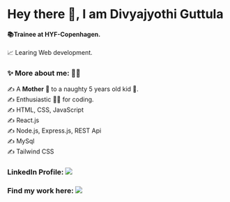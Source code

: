 # Hey there 👋, I am Divyajyothi Guttula

<h4> 📚Trainee at HYF-Copenhagen.</h4>

<p> 📈 Learing Web development. </p>

<h3>✨ More about me: 🙋‍♀️</h3>

  <p>✍ A <strong>Mother</strong> 👩 to a naughty 5 years old kid 🧒.<br/>
  ✍ Enthusiastic 👩‍💻 for coding. <br/>
   ✍ HTML, CSS, JavaScript <br/>
    ✍ React.js </br>
   ✍ Node.js, Express.js, REST Api <br/>
    ✍ MySql<br/>
    ✍ Tailwind CSS<br/>
  </p>
    
<h3> LinkedIn Profile: <a href="https://www.linkedin.com/in/divyajyothi-guttula-0b34a2146"> <img src="https://img.icons8.com/fluency/30/000000/linkedin.png"/> </a></h3>
<h3>Find my work here: <a href="https://github.com/Divyajg?tab=repositories"><img src="https://img.icons8.com/ios-glyphs/30/000000/github.png"/> <a/></h3>
